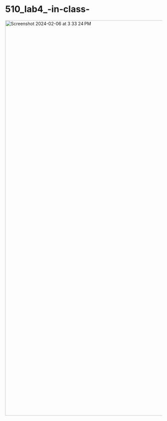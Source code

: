 # 510_lab4_-in-class-
<img width="1268" alt="Screenshot 2024-02-06 at 3 33 24 PM" src="https://github.com/Yuanhl4/510_lab4_-in-class-/assets/148398211/cdf1a397-ba44-44bb-bad7-19e3a42c119b">
